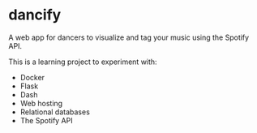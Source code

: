 # dancify
A web app for dancers to visualize and tag your music using the Spotify API.

This is a learning project to experiment with:
 - Docker
 - Flask
 - Dash
 - Web hosting
 - Relational databases
 - The Spotify API

